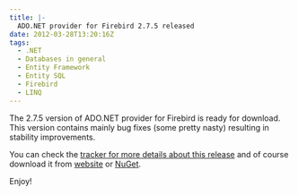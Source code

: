```yaml
---
title: |-
  ADO.NET provider for Firebird 2.7.5 released
date: 2012-03-28T13:20:16Z
tags:
  - .NET
  - Databases in general
  - Entity Framework
  - Entity SQL
  - Firebird
  - LINQ
---
```

The 2.7.5 version of ADO.NET provider for Firebird is ready for download. This version contains mainly bug fixes (some pretty nasty) resulting in stability improvements.

You can check the [tracker for more details about this release][1] and of course download it from [website][2] or [NuGet][3].

Enjoy!

[1]: http://tracker.firebirdsql.org/secure/IssueNavigator.jspa?reset=true&&pid=10003&fixfor=10462&sorter/field=issuekey&sorter/order=DESC
[2]: http://www.firebirdsql.org/en/net-provider/
[3]: http://nuget.org/packages/FirebirdSql.Data.FirebirdClient